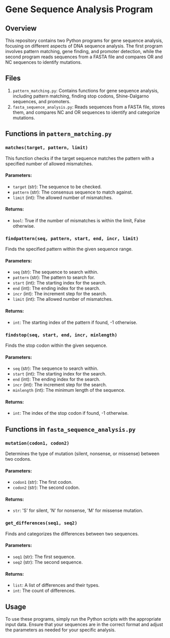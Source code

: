 <!DOCTYPE html>
<html lang="en">
<head>
    <meta charset="UTF-8">
    <meta name="viewport" content="width=device-width, initial-scale=1.0">
    <title>Gene Sequence Analysis Program</title>
</head>
<body>
    <h1>Gene Sequence Analysis Program</h1>
    <h2>Overview</h2>
    <p>This repository contains two Python programs for gene sequence analysis, focusing on different aspects of DNA sequence analysis. The first program involves pattern matching, gene finding, and promoter detection, while the second program reads sequences from a FASTA file and compares OR and NC sequences to identify mutations.</p>

    
  <h2>Files</h2>
    <ol>
        <li><code>pattern_matching.py</code>: Contains functions for gene sequence analysis, including pattern matching, finding stop codons, Shine-Dalgarno sequences, and promoters.</li>
        <li><code>fasta_sequence_analysis.py</code>: Reads sequences from a FASTA file, stores them, and compares NC and OR sequences to identify and categorize mutations.</li>
    </ol>

  <h2>Functions in <code>pattern_matching.py</code></h2>

  <h3><code>matches(target, pattern, limit)</code></h3>
    <p>This function checks if the target sequence matches the pattern with a specified number of allowed mismatches.</p>
    <h4>Parameters:</h4>
    <ul>
        <li><code>target</code> (str): The sequence to be checked.</li>
        <li><code>pattern</code> (str): The consensus sequence to match against.</li>
        <li><code>limit</code> (int): The allowed number of mismatches.</li>
    </ul>
    <h4>Returns:</h4>
    <ul>
        <li><code>bool</code>: True if the number of mismatches is within the limit, False otherwise.</li>
    </ul>

  <h3><code>findpattern(seq, pattern, start, end, incr, limit)</code></h3>
    <p>Finds the specified pattern within the given sequence range.</p>
    <h4>Parameters:</h4>
    <ul>
        <li><code>seq</code> (str): The sequence to search within.</li>
        <li><code>pattern</code> (str): The pattern to search for.</li>
        <li><code>start</code> (int): The starting index for the search.</li>
        <li><code>end</code> (int): The ending index for the search.</li>
        <li><code>incr</code> (int): The increment step for the search.</li>
        <li><code>limit</code> (int): The allowed number of mismatches.</li>
    </ul>
    <h4>Returns:</h4>
    <ul>
        <li><code>int</code>: The starting index of the pattern if found, -1 otherwise.</li>
    </ul>

  <h3><code>findstop(seq, start, end, incr, minlength)</code></h3>
    <p>Finds the stop codon within the given sequence.</p>
    <h4>Parameters:</h4>
    <ul>
        <li><code>seq</code> (str): The sequence to search within.</li>
        <li><code>start</code> (int): The starting index for the search.</li>
        <li><code>end</code> (int): The ending index for the search.</li>
        <li><code>incr</code> (int): The increment step for the search.</li>
        <li><code>minlength</code> (int): The minimum length of the sequence.</li>
    </ul>
    <h4>Returns:</h4>
    <ul>
        <li><code>int</code>: The index of the stop codon if found, -1 otherwise.</li>
    </ul>

  <h2>Functions in <code>fasta_sequence_analysis.py</code></h2>

  <h3><code>mutation(codon1, codon2)</code></h3>
    <p>Determines the type of mutation (silent, nonsense, or missense) between two codons.</p>
    <h4>Parameters:</h4>
    <ul>
        <li><code>codon1</code> (str): The first codon.</li>
        <li><code>codon2</code> (str): The second codon.</li>
    </ul>
    <h4>Returns:</h4>
    <ul>
        <li><code>str</code>: 'S' for silent, 'N' for nonsense, 'M' for missense mutation.</li>
    </ul>

  <h3><code>get_differences(seq1, seq2)</code></h3>
    <p>Finds and categorizes the differences between two sequences.</p>
    <h4>Parameters:</h4>
    <ul>
        <li><code>seq1</code> (str): The first sequence.</li>
        <li><code>seq2</code> (str): The second sequence.</li>
    </ul>
    <h4>Returns:</h4>
    <ul>
        <li><code>list</code>: A list of differences and their types.</li>
        <li><code>int</code>: The count of differences.</li>
    </ul>

  <h2>Usage</h2>
    <p>To use these programs, simply run the Python scripts with the appropriate input data. Ensure that your sequences are in the correct format and adjust the parameters as needed for your specific analysis.</p>
</body>
</html>
